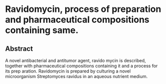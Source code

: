 # Ravidomycin, process of preparation and pharmaceutical compositions containing same.

## Abstract
A novel antibacterial and antitumor agent, ravido mycin is described, together with pharmaceutical compositions containing it and a process for its prep aration. Ravidomycin is prepared by culturing a novel microorganism Streptomyces ravidus in an aqueous nutrient medium.